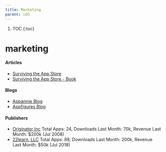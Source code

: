 ```yaml
---
title: Marketing
parent: iOS
---
```


1. TOC
{:toc}
# marketing

#### Articles

- [Surviving the App Store](https://simpleprogrammer.com/surviving-the-app-store/)
- [Surviving the App Store - Book](https://github.com/amirrajan/survivingtheappstore)

#### Blogs

- [Appannie Blog](https://www.appannie.com/en/insights/)
- [Appfigures Blog](https://appfigures.com/resources)

#### Publishers

- [Originator Inc](https://sensortower.com/ios/publisher/originator-inc/693294917)
Total Apps: 24, Downloads Last Month: 70k, Revenue Last Month: $200k (Jul 2008)
- [22learn, LLC](https://sensortower.com/ios/publisher/22learn-llc/436615166)
Total Apps: 88, Downloads Last Month: 200k, Revenue Last Month: $50k (Jul 2018)

